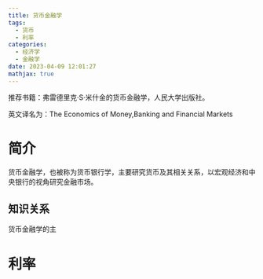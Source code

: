 ```yaml
---
title: 货币金融学
tags:
  - 货币
  - 利率
categories:
  - 经济学
  - 金融学
date: 2023-04-09 12:01:27
mathjax: true
---
```


推荐书籍：弗雷德里克·S·米什金的货币金融学，人民大学出版社。

英文译名为：The Economics of Money,Banking and Financial Markets
# 简介
货币金融学，也被称为货币银行学，主要研究货币及其相关关系，以宏观经济和中央银行的视角研究金融市场。
## 知识关系
货币金融学的主
# 利率

